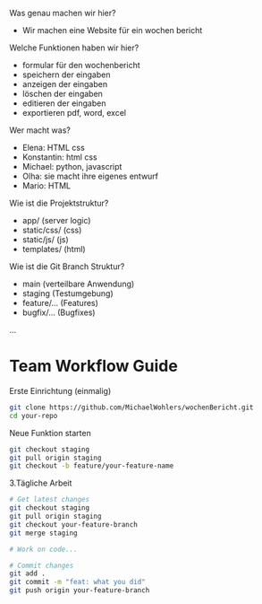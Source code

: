Was genau machen wir hier?
- Wir machen eine Website für ein wochen bericht

Welche Funktionen haben wir hier?

- formular für den wochenbericht
- speichern der eingaben
- anzeigen der eingaben
- löschen der eingaben
- editieren der eingaben
- exportieren pdf, word, excel

Wer macht was?
- Elena: HTML css
- Konstantin: html css
- Michael: python, javascript
- Olha: sie macht ihre eigenes entwurf
- Mario: HTML

Wie ist die Projektstruktur?
- app/ (server logic)
- static/css/ (css)
- static/js/ (js)
- templates/ (html)

Wie ist die Git Branch Struktur?
- main (verteilbare Anwendung)
- staging (Testumgebung)
- feature/... (Features)
- bugfix/... (Bugfixes)



...

# Team Workflow Guide

Erste Einrichtung (einmalig)
   ```bash
   git clone https://github.com/MichaelWohlers/wochenBericht.git
   cd your-repo
   ```
Neue Funktion starten
   ```bash
   git checkout staging
   git pull origin staging
   git checkout -b feature/your-feature-name
   ```

3.Tägliche Arbeit
   ```bash
   # Get latest changes
   git checkout staging
   git pull origin staging
   git checkout your-feature-branch
   git merge staging

   # Work on code...

   # Commit changes
   git add .
   git commit -m "feat: what you did"
   git push origin your-feature-branch
   ```

